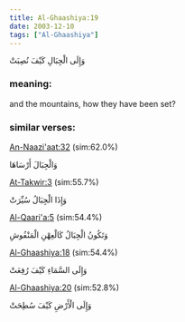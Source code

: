 ```yaml
---
title: Al-Ghaashiya:19
date: 2003-12-10
tags: ["Al-Ghaashiya"]
---
```

وَإِلَى الْجِبَالِ كَيْفَ نُصِبَتْ
### meaning: 
and the mountains, how they have been set?
### similar verses: 

[An-Naazi'aat:32](/79/32) (sim:62.0%)

وَالْجِبَالَ أَرْسَاهَا

[At-Takwir:3](/81/3) (sim:55.7%)

وَإِذَا الْجِبَالُ سُيِّرَتْ

[Al-Qaari'a:5](/101/5) (sim:54.4%)

وَتَكُونُ الْجِبَالُ كَالْعِهْنِ الْمَنْفُوشِ

[Al-Ghaashiya:18](/88/18) (sim:54.4%)

وَإِلَى السَّمَاءِ كَيْفَ رُفِعَتْ

[Al-Ghaashiya:20](/88/20) (sim:52.8%)

وَإِلَى الْأَرْضِ كَيْفَ سُطِحَتْ
